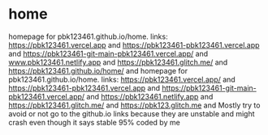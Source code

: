 # home
homepage for pbk123461.github.io/home. links: https://pbk123461.vercel.app and https://pbk123461-pbk123461.vercel.app and https://pbk123461-git-main-pbk123461.vercel.app/ and www.pbk123461.netlify.app and https://pbk123461.glitch.me/ and https://pbk123461.github.io/home/ and
homepage for pbk123461.github.io/home. links: https://pbk123461.vercel.app/ and https://pbk123461-pbk123461.vercel.app and https://pbk123461-git-main-pbk123461.vercel.app/ and https://pbk123461.netlify.app and https://pbk123461.glitch.me/ and https://pbk123.glitch.me and Mostly try to avoid or not go to the github.io links because they are unstable and might crash even though it says stable 95% coded by me
